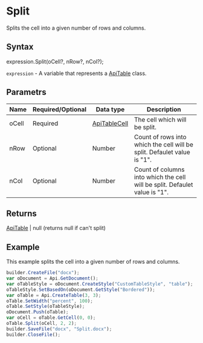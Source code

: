 # Split

Splits the cell into a given number of rows and columns.

## Syntax

expression.Split(oCell?, nRow?, nCol?);

`expression` - A variable that represents a [ApiTable](../ApiTable.md) class.

## Parametrs

| **Name** | **Required/Optional** | **Data type** | **Description** |
| ------------- | ------------- | ------------- | ------------- |
| oCell | Required | [ApiTableCell](../../ApiTableCell/ApiTableCell.md) | The cell which will be split. |
| nRow | Optional | Number | Count of rows into which the cell will be split. Defaulet value is "1". |
| nCol | Optional | Number | Count of columns into which the cell will be split. Defaulet value is "1". |

## Returns

[ApiTable](../ApiTable.md) &#124; null (returns null if can't split)

## Example

This example splits the cell into a given number of rows and columns.

```javascript
builder.CreateFile("docx");
var oDocument = Api.GetDocument();
var oTableStyle = oDocument.CreateStyle("CustomTableStyle", "table");
oTableStyle.SetBasedOn(oDocument.GetStyle("Bordered"));
var oTable = Api.CreateTable(3, 3);
oTable.SetWidth("percent", 100);
oTable.SetStyle(oTableStyle);
oDocument.Push(oTable);
var oCell = oTable.GetCell(0, 0);
oTable.Split(oCell, 2, 2);
builder.SaveFile("docx", "Split.docx");
builder.CloseFile();
```